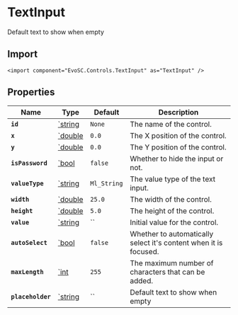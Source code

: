# TextInput
Default text to show when empty

## Import
```xml:no-line-numbers
<import component="EvoSC.Controls.TextInput" as="TextInput" />
```

## Properties
| Name | Type | Default | Description |
|------|------|---------|-------------|
| **`id`** | [`string](#) | `None` | The name of the control. |
| **`x`** | [`double](#) | `0.0` | The X position of the control. |
| **`y`** | [`double](#) | `0.0` | The Y position of the control. |
| **`isPassword`** | [`bool](#) | `false` | Whether to hide the input or not. |
| **`valueType`** | [`string](#) | `Ml_String` | The value type of the text input. |
| **`width`** | [`double](#) | `25.0` | The width of the control. |
| **`height`** | [`double](#) | `5.0` | The height of the control. |
| **`value`** | [`string](#) | `` | Initial value for the control. |
| **`autoSelect`** | [`bool](#) | `false` | Whether to automatically select it's content when it is focused. |
| **`maxLength`** | [`int](#) | `255` | The maximum number of characters that can be added. |
| **`placeholder`** | [`string](#) | `` | Default text to show when empty |
